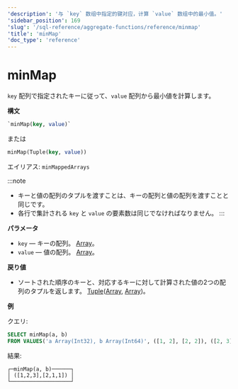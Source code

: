 ```yaml
---
'description': '与 `key` 数组中指定的键对应，计算 `value` 数组中的最小值。'
'sidebar_position': 169
'slug': '/sql-reference/aggregate-functions/reference/minmap'
'title': 'minMap'
'doc_type': 'reference'
---
```



# minMap

`key` 配列で指定されたキーに従って、`value` 配列から最小値を計算します。

**構文**

```sql
`minMap(key, value)`
```
または
```sql
minMap(Tuple(key, value))
```

エイリアス: `minMappedArrays`

:::note
- キーと値の配列のタプルを渡すことは、キーの配列と値の配列を渡すことと同じです。
- 各行で集計される `key` と `value` の要素数は同じでなければなりません。
:::

**パラメータ**

- `key` — キーの配列。 [Array](../../data-types/array.md)。
- `value` — 値の配列。 [Array](../../data-types/array.md)。

**戻り値**

- ソートされた順序のキーと、対応するキーに対して計算された値の2つの配列のタプルを返します。 [Tuple](../../data-types/tuple.md)([Array](../../data-types/array.md), [Array](../../data-types/array.md))。

**例**

クエリ:

```sql
SELECT minMap(a, b)
FROM VALUES('a Array(Int32), b Array(Int64)', ([1, 2], [2, 2]), ([2, 3], [1, 1]))
```

結果:

```text
┌─minMap(a, b)──────┐
│ ([1,2,3],[2,1,1]) │
└───────────────────┘
```
